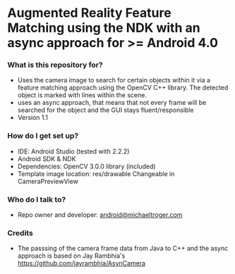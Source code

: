 # Augmented Reality Feature Matching using the NDK with an async approach for >= Android 4.0

### What is this repository for?
* Uses the camera image to search for certain objects within it via a feature matching approach using the OpenCV C++ library. The detected object is marked with lines within the scene.
* uses an async approach, that means that not every frame will be searched for the object and the GUI stays fluent/responsible
* Version 1.1

### How do I get set up?
* IDE: Android Studio (tested with 2.2.2)
* Android SDK & NDK
* Dependencies: OpenCV 3.0.0 library (included)
* Template image location: res/drawable Changeable in CameraPreviewView

### Who do I talk to?
* Repo owner and developer: android@michaeltroger.com

### Credits
* The passsing of the camera frame data from Java to C++ and the async approach is based on Jay Rambhia's  https://github.com/jayrambhia/AsynCamera
